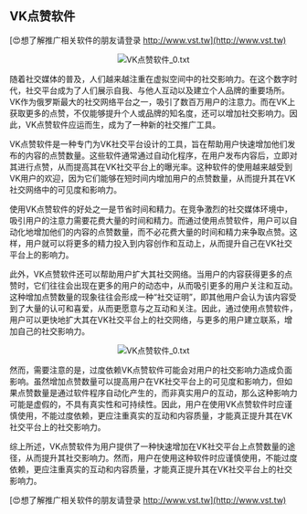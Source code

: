 ## **VK点赞软件**

[😍想了解推广相关软件的朋友请登录 http://www.vst.tw](http://www.vst.tw)

 <center><img src="https://vst.tw/MP4/tuiguang/png/5.png" alt="VK点赞软件_0.txt"></center>

随着社交媒体的普及，人们越来越注重在虚拟空间中的社交影响力。在这个数字时代，社交平台成为了人们展示自我、与他人互动以及建立个人品牌的重要场所。VK作为俄罗斯最大的社交网络平台之一，吸引了数百万用户的注意力。而在VK上获取更多的点赞，不仅能够提升个人或品牌的知名度，还可以增加社交影响力。因此，VK点赞软件应运而生，成为了一种新的社交推广工具。

VK点赞软件是一种专门为VK社交平台设计的工具，旨在帮助用户快速增加他们发布的内容的点赞数量。这些软件通常通过自动化程序，在用户发布内容后，立即对其进行点赞，从而提高其在VK社交平台上的曝光率。这种软件的使用越来越受到VK用户的欢迎，因为它们能够在短时间内增加用户的点赞数量，从而提升其在VK社交网络中的可见度和影响力。

使用VK点赞软件的好处之一是节省时间和精力。在竞争激烈的社交媒体环境中，吸引用户的注意力需要花费大量的时间和精力。而通过使用点赞软件，用户可以自动化地增加他们的内容的点赞数量，而不必花费大量的时间和精力来争取点赞。这样，用户就可以将更多的精力投入到内容创作和互动上，从而提升自己在VK社交平台上的影响力。

此外，VK点赞软件还可以帮助用户扩大其社交网络。当用户的内容获得更多的点赞时，它们往往会出现在更多的用户的动态中，从而吸引更多的用户关注和互动。这种增加点赞数量的现象往往会形成一种“社交证明”，即其他用户会认为该内容受到了大量的认可和喜爱，从而更愿意与之互动和关注。因此，通过使用点赞软件，用户可以更快地扩大其在VK社交平台上的社交网络，与更多的用户建立联系，增加自己的社交影响力。

 <center><img src="https://vst.tw/MP4/tuiguang/png/2.png" alt="VK点赞软件_0.txt"></center>

然而，需要注意的是，过度依赖VK点赞软件可能会对用户的社交影响力造成负面影响。虽然增加点赞数量可以提高用户在VK社交平台上的可见度和影响力，但如果点赞数量是通过软件程序自动化产生的，而非真实用户的互动，那么这种影响力可能是虚假的，不具有真实性和可持续性。因此，用户在使用VK点赞软件时应谨慎使用，不能过度依赖，更应注重真实的互动和内容质量，才能真正提升其在VK社交平台上的社交影响力。

综上所述，VK点赞软件为用户提供了一种快速增加在VK社交平台上点赞数量的途径，从而提升其社交影响力。然而，用户在使用这种软件时应谨慎使用，不能过度依赖，更应注重真实的互动和内容质量，才能真正提升其在VK社交平台上的社交影响力。

[😍想了解推广相关软件的朋友请登录 http://www.vst.tw](http://www.vst.tw)



